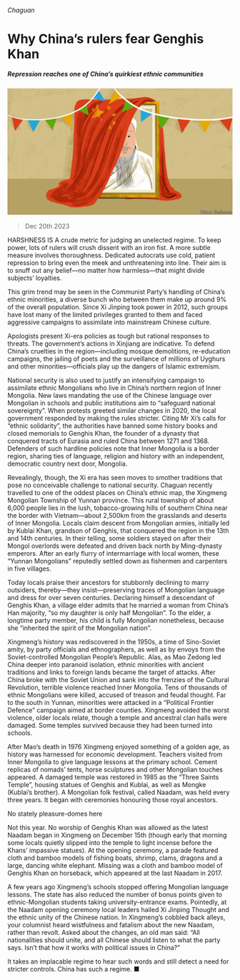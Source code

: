 ###### Chaguan

# Why China’s rulers fear Genghis Khan 

##### Repression reaches one of China’s quirkiest ethnic communities 

![image](images/20231223_CND000.jpg) 

> Dec 20th 2023 

HARSHNESS IS A crude metric for judging an unelected regime. To keep power, lots of rulers will crush dissent with an iron fist. A more subtle measure involves thoroughness. Dedicated autocrats use cold, patient repression to bring even the meek and unthreatening into line. Their aim is to snuff out any belief—no matter how harmless—that might divide subjects’ loyalties.

This grim trend may be seen in the Communist Party’s handling of China’s ethnic minorities, a diverse bunch who between them make up around 9% of the overall population. Since Xi Jinping took power in 2012, such groups have lost many of the limited privileges granted to them and faced aggressive campaigns to assimilate into mainstream Chinese culture.

Apologists present Xi-era policies as tough but rational responses to threats. The government’s actions in Xinjiang are indicative. To defend China’s cruelties in the region—including mosque demolitions, re-education campaigns, the jailing of poets and the surveillance of millions of Uyghurs and other minorities—officials play up the dangers of Islamic extremism. 

National security is also used to justify an intensifying campaign to assimilate ethnic Mongolians who live in China’s northern region of Inner Mongolia. New laws mandating the use of the Chinese language over Mongolian in schools and public institutions aim to “safeguard national sovereignty”. When protests greeted similar changes in 2020, the local government responded by making the rules stricter. Citing Mr Xi’s calls for “ethnic solidarity”, the authorities have banned some history books and closed memorials to Genghis Khan, the founder of a dynasty that conquered tracts of Eurasia and ruled China between 1271 and 1368. Defenders of such hardline policies note that Inner Mongolia is a border region, sharing ties of language, religion and history with an independent, democratic country next door, Mongolia. 

Revealingly, though, the Xi era has seen moves to smother traditions that pose no conceivable challenge to national security. Chaguan recently travelled to one of the oddest places on China’s ethnic map, the Xingmeng Mongolian Township of Yunnan province. This rural township of about 6,000 people lies in the lush, tobacco-growing hills of southern China near the border with Vietnam—about 2,500km from the grasslands and deserts of Inner Mongolia. Locals claim descent from Mongolian armies, initially led by Kublai Khan, grandson of Genghis, that conquered the region in the 13th and 14th centuries. In their telling, some soldiers stayed on after their Mongol overlords were defeated and driven back north by Ming-dynasty emperors. After an early flurry of intermarriage with local women, these “Yunnan Mongolians” reputedly settled down as fishermen and carpenters in five villages. 

Today locals praise their ancestors for stubbornly declining to marry outsiders, thereby—they insist—preserving traces of Mongolian language and dress for over seven centuries. Declaring himself a descendant of Genghis Khan, a village elder admits that he married a woman from China’s Han majority, “so my daughter is only half Mongolian”. To the elder, a longtime party member, his child is fully Mongolian nonetheless, because she “inherited the spirit of the Mongolian nation”.

Xingmeng’s history was rediscovered in the 1950s, a time of Sino-Soviet amity, by party officials and ethnographers, as well as by envoys from the Soviet-controlled Mongolian People’s Republic. Alas, as Mao Zedong led China deeper into paranoid isolation, ethnic minorities with ancient traditions and links to foreign lands became the target of attacks. After China broke with the Soviet Union and sank into the frenzies of the Cultural Revolution, terrible violence reached Inner Mongolia. Tens of thousands of ethnic Mongolians were killed, accused of treason and feudal thought. Far to the south in Yunnan, minorities were attacked in a “Political Frontier Defence” campaign aimed at border counties. Xingmeng avoided the worst violence, older locals relate, though a temple and ancestral clan halls were damaged. Some temples survived because they had been turned into schools.

After Mao’s death in 1976 Xingmeng enjoyed something of a golden age, as history was harnessed for economic development. Teachers visited from Inner Mongolia to give language lessons at the primary school. Cement replicas of nomads’ tents, horse sculptures and other Mongolian touches appeared. A damaged temple was restored in 1985 as the “Three Saints Temple”, housing statues of Genghis and Kublai, as well as Mongke (Kublai’s brother). A Mongolian folk festival, called Naadam, was held every three years. It began with ceremonies honouring those royal ancestors.

No stately pleasure-domes here

Not this year. No worship of Genghis Khan was allowed as the latest Naadam began in Xingmeng on December 15th (though early that morning some locals quietly slipped into the temple to light incense before the Khans’ impassive statues). At the opening ceremony, a parade featured cloth and bamboo models of fishing boats, shrimp, clams, dragons and a large, dancing white elephant. Missing was a cloth and bamboo model of Genghis Khan on horseback, which appeared at the last Naadam in 2017. 

A few years ago Xingmeng’s schools stopped offering Mongolian language lessons. The state has also reduced the number of bonus points given to ethnic-Mongolian students taking university-entrance exams. Pointedly, at the Naadam opening ceremony local leaders hailed Xi Jinping Thought and the ethnic unity of the Chinese nation. In Xingmeng’s cobbled back alleys, your columnist heard wistfulness and fatalism about the new Naadam, rather than revolt. Asked about the changes, an old man said: “All nationalities should unite, and all Chinese should listen to what the party says. Isn’t that how it works with political issues in China?” 

It takes an implacable regime to hear such words and still detect a need for stricter controls. China has such a regime. ■






